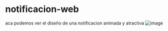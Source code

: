 # notificacion-web
aca podemos ver el diseño de una notificacion animada y atractiva
![image](https://github.com/nieldro/notificacion-web/assets/129008468/9c7d8d99-ae9f-4af9-8fbb-8a0e610d40a7)
